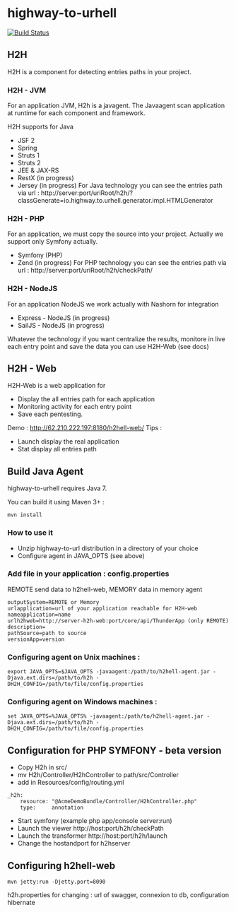 # highway-to-urhell

[![Build Status](https://travis-ci.org/highway-to-urhell/highway-to-urhell.svg)](https://travis-ci.org/highway-to-urhell/highway-to-urhell)

## H2H

H2H is a component for detecting entries paths in your project.

### H2H - JVM

For an application JVM, H2h is a javagent. The Javaagent scan application at runtime for each component and framework.

H2H supports for Java 
* JSF 2 
* Spring 
* Struts 1 
* Struts 2 
* JEE & JAX-RS 
* RestX (in progress)
* Jersey (in progress)
For Java technology you can see the entries path via url : http://server:port/uriRoot/h2h/?classGenerate=io.highway.to.urhell.generator.impl.HTMLGenerator

### H2H - PHP

For an application, we must copy the source into your project. Actually we support only Symfony actually.
* Symfony (PHP)
* Zend (in progress)
For PHP technology you can see the entries path via url : http://server:port/uriRoot/h2h/checkPath/

### H2H - NodeJS

For an application NodeJS we work actually with Nashorn for integration
* Express - NodeJS (in progress)
* SailJS - NodeJS (in progress)

Whatever the technology if you want centralize the results, monitore in live each entry point and save the data you can use H2H-Web (see docs)

## H2H - Web

H2H-Web is a web application for
* Display the all entries path for each application
* Monitoring activity for each entry point
* Save each pentesting.

Demo : http://62.210.222.197:8180/h2hell-web/
Tips : 
* Launch display the real application
* Stat display all entries path


## Build Java Agent

highway-to-urhell requires Java 7.

You can build it using Maven 3+ : 

`mvn install`

### How to use it

 * Unzip highway-to-url distribution in a directory of your choice
 * Configure agent in JAVA_OPTS (see above)

### Add file in your application : config.properties
REMOTE send data to h2hell-web, MEMORY data in memory agent
```
outputSystem=REMOTE or Memory
urlapplication=url of your application reachable for H2H-web
nameapplication=name
urlh2hweb=http://server-h2h-web:port/core/api/ThunderApp (only REMOTE)
description=
pathSource=path to source
versionApp=version
```
### Configuring agent on  Unix machines : 
```
export JAVA_OPTS=$JAVA_OPTS -javaagent:/path/to/h2hell-agent.jar -Djava.ext.dirs=/path/to/h2h -DH2H_CONFIG=/path/to/file/config.properties
```

### Configuring agent on Windows machines :  
```
set JAVA_OPTS=%JAVA_OPTS% -javaagent:/path/to/h2hell-agent.jar -Djava.ext.dirs=/path/to/h2h -DH2H_CONFIG=/path/to/file/config.properties
```

## Configuration for PHP SYMFONY - beta version

* Copy H2h in src/
* mv H2h/Controller/H2hController to path/src/Controller
* add in Resources/config/routing.yml
```
_h2h:
    resource: "@AcmeDemoBundle/Controller/H2hController.php"
    type:     annotation
```
* Start symfony (example php app/console server:run)
* Launch the viewer http://host:port/h2h/checkPath
* Launch the transformer http://host:port/h2h/launch
* Change the hostandport for h2hserver

## Configuring h2hell-web
```
mvn jetty:run -Djetty.port=8090
```
h2h.properties for changing : url of swagger, connexion to db, configuration hibernate

